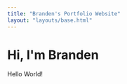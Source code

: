 ```yaml
---
title: "Branden's Portfolio Website"
layout: "layouts/base.html"
---
```


# Hi, I'm Branden

Hello World!
